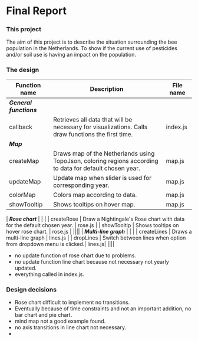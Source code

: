 # Final Report


### This project

The aim of this project is to describe the situation surrounding the bee population in the Netherlands.
To show if the current use of pesticides and/or soil use is having an impact on the population.

### The design

| Function name   | Description  | File name  |
|-------------|-------------|-------------|
| ***General functions***  |   |   |
| callback  | Retrieves all data that will be necessary for visualizations. Calls draw functions the first time.  | index.js  |
| ***Map***  | | |
|    createMap  | Draws map of the Netherlands using TopoJson, coloring regions according to data for default chosen year.  | map.js  | 
|    updateMap  | Update map when slider is used for corresponding year.  | map.js  | 
|    colorMap   | Colors map according to data.| map.js|
|    showTooltip   | Shows tooltips on hover map.| map.js|

| ***Rose chart***  |   |   |
|    createRose   | Draw a Nightingale's Rose chart with data for the default chosen year.  | rose.js  |
|    showTooltip  | Shows tooltips on hover rose chart.  | rose.js  |
||||
| ***Multi-line graph***  |   |   |
|    createLines  | Draws a multi-line graph   | lines.js  |
|    dropLines | Switch between lines when option from dropdown menu is clicked.| lines.js|
||||

- no update function of rose chart due to problems.
- no update function line chart because not necessary not yearly updated.
- everything called in index.js.


### Design decisions 
- Rose chart difficult to implement no transitions.
- Eventually because of time constraints and not an important addition, no bar chart and pie chart.
- mind map not a good example found.
- no axis transitions in line chart not necessary.
- 

